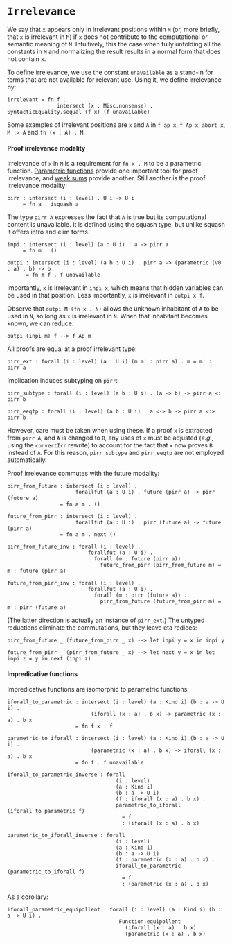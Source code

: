 # `Irrelevance`

We say that `x` appears only in irrelevant positions within `M` (or,
more briefly, that `x` is irrelevant in `M`) if `x` does not
contribute to the computational or semantic meaning of `M`.
Intuitively, this the case when fully unfolding all the constants in
`M` and normalizing the result results in a normal form that does not
contain `x`.

To define irrelevance, we use the constant `unavailable` as a stand-in
for terms that are not available for relevant use.  Using it, we
define irrelevance by:

    irrelevant = fn f .
                    intersect (x : Misc.nonsense) . SyntacticEquality.sequal (f x) (f unavailable)

Some examples of irrelevant positions are `x` and `A` in `f ap x`, `f Ap x`,
`abort x`, `M :> A` and `fn (x : A) . M`.


#### Proof irrelevance modality

Irrelevance of `x` in `M` is a requirement for `fn x . M` to be a
parametric function.  [Parametric
functions](../type-theory.html#parametric-functions) provide one
important tool for proof irrelevance, and [weak sums](#weaksum.html)
provide another.  Still another is the proof irrelevance modality:

    pirr : intersect (i : level) . U i -> U i
         = fn a . isquash a

The type `pirr A` expresses the fact that `A` is true but its
computational content is unavailable.  It is defined using the squash
type, but unlike squash it offers intro and elim forms.

    inpi : intersect (i : level) (a : U i) . a -> pirr a
         = fn m . ()

    outpi : intersect (i : level) (a b : U i) . pirr a -> (parametric (v0 : a) . b) -> b
          = fn m f . f unavailable

Importantly, `x` is irrelevant in `inpi x`, which means that hidden
variables can be used in that position.  Less importantly, `x` is
irrelevant in `outpi x f`.

Observe that `outpi M (fn x . N)` allows the unknown inhabitant of `A`
to be used in `N`, so long as `x` is irrelevant in `N`.  When that
inhabitant becomes known, we can reduce:

    outpi (inpi m) f --> f Ap m

All proofs are equal at a proof irrelevant type:

    pirr_ext : forall (i : level) (a : U i) (m m' : pirr a) . m = m' : pirr a

Implication induces subtyping on `pirr`:

    pirr_subtype : forall (i : level) (a b : U i) . (a -> b) -> pirr a <: pirr b

    pirr_eeqtp : forall (i : level) (a b : U i) . a <-> b -> pirr a <:> pirr b

However, care must be taken when using these.  If a proof `x` is
extracted from `pirr A`, and `A` is changed to `B`, any uses of `x`
must be adjusted (*e.g.,* using the `convertIrr` rewrite) to account
for the fact that `x` now proves `B` instead of `A`.  For this reason,
`pirr_subtype` and `pirr_eeqtp` are not employed automatically.

Proof irrelevance commutes with the future modality:

    pirr_from_future : intersect (i : level) .
                          forallfut (a : U i) . future (pirr a) -> pirr (future a)
                     = fn a m . ()

    future_from_pirr : intersect (i : level) .
                          forallfut (a : U i) . pirr (future a) -> future (pirr a)
                     = fn a m . next ()

    pirr_from_future_inv : forall (i : level) .
                              forallfut (a : U i) .
                                forall (m : future (pirr a)) .
                                  future_from_pirr (pirr_from_future m) = m : future (pirr a)

    future_from_pirr_inv : forall (i : level) .
                              forallfut (a : U i) .
                                forall (m : pirr (future a)) .
                                  pirr_from_future (future_from_pirr m) = m : pirr (future a)

(The latter direction is actually an instance of `pirr_ext`.)  The
untyped reductions eliminate the commutations, but they leave eta
redices:

    pirr_from_future _ (future_from_pirr _ x) --> let inpi y = x in inpi y

    future_from_pirr _ (pirr_from_future _ x) --> let next y = x in let inpi z = y in next (inpi z)


#### Impredicative functions

Impredicative functions are isomorphic to parametric functions:

    iforall_to_parametric : intersect (i : level) (a : Kind i) (b : a -> U i) .
                               (iforall (x : a) . b x) -> parametric (x : a) . b x
                          = fn f x . f

    parametric_to_iforall : intersect (i : level) (a : Kind i) (b : a -> U i) .
                               (parametric (x : a) . b x) -> iforall (x : a) . b x
                          = fn f . f unavailable

    iforall_to_parametric_inverse : forall
                                       (i : level)
                                       (a : Kind i)
                                       (b : a -> U i)
                                       (f : iforall (x : a) . b x) .
                                       parametric_to_iforall (iforall_to_parametric f)
                                         = f
                                         : (iforall (x : a) . b x)

    parametric_to_iforall_inverse : forall
                                       (i : level)
                                       (a : Kind i)
                                       (b : a -> U i)
                                       (f : parametric (x : a) . b x) .
                                       iforall_to_parametric (parametric_to_iforall f)
                                         = f
                                         : (parametric (x : a) . b x)

As a corollary:

    iforall_parametric_equipollent : forall (i : level) (a : Kind i) (b : a -> U i) .
                                        Function.equipollent
                                          (iforall (x : a) . b x)
                                          (parametric (x : a) . b x)
